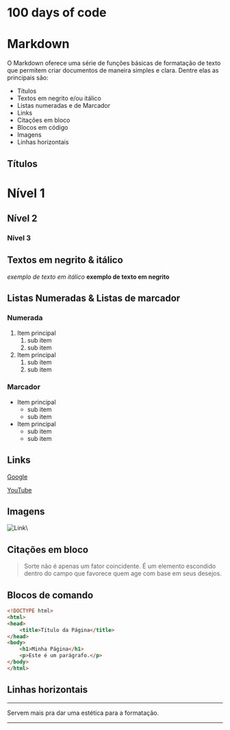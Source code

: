 # 100 days of code
# Markdown
O Markdown oferece uma série de funções básicas de formatação de texto que permitem criar documentos de maneira simples e clara.
Dentre elas as principais são:
* Títulos
* Textos em negrito e/ou itálico
* Listas numeradas e de Marcador
* Links
* Citações em bloco
* Blocos em código
* Imagens
* Linhas horizontais

## Títulos
# Nível 1
## Nível 2
### Nível 3

## Textos em negrito & itálico
*exemplo de texto em itálico*
**exemplo de texto em negrito**

## Listas Numeradas & Listas de marcador
### Numerada
1. Item principal 
   1. sub item 
   2. sub item 
2. Item principal 
   1. sub item 
   2. sub item 
### Marcador
* Item principal 
   * sub item 
   * sub item 
* Item principal 
   * sub item 
   * sub item 

## Links
[Google](https://www.google.com/)

[YouTube](https://www.youtube.com/)

## Imagens
![Link](https://images-ng.pixai.art/images/orig/abfe0931-0ea9-4958-813e-d6876d778573)\

## Citações em bloco
>Sorte não é apenas um fator coincidente. É um elemento escondido dentro do campo que favorece quem age com base em seus desejos.

## Blocos de comando
```html
<!DOCTYPE html>
<html>
<head>
    <title>Título da Página</title>
</head>
<body>
    <h1>Minha Página</h1>
    <p>Este é um parágrafo.</p>
</body>
</html>
```
## Linhas horizontais
---
Servem mais pra dar uma estética para a formatação.

---
